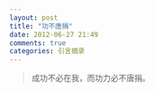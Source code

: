 ```yaml
---
layout: post
title: "功不唐捐"
date: 2012-06-27 21:49
comments: true
categories: 引言摘录
---
```

> 成功不必在我，而功力必不唐捐。
